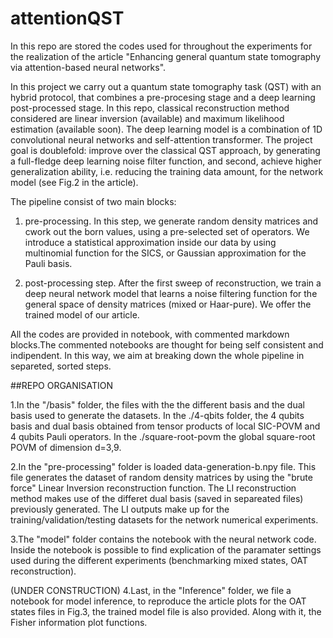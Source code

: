 # attentionQST

In this repo are stored the codes used for throughout the experiments for the realization of the article "Enhancing general quantum state tomography via attention-based neural networks".

In this project we carry out a quantum state tomography task (QST) with an hybrid protocol, that combines a pre-procesing stage and a deep learning post-processed stage. In this repo, classical reconstruction method considered are linear inversion (available) and maximum likelihood estimation (available soon).
The deep learning model is a combination of 1D convolutional neural networks and self-attention transformer. The project goal is doublefold: improve over the classical QST approach, by generating a full-fledge deep learning noise filter function, and second, achieve higher generalization ability, i.e. reducing the training data amount, for the network model (see Fig.2 in the article).

The pipeline consist of two main blocks:

1. pre-processing. In this step, we generate random density matrices and cwork out the born values, using a pre-selected set of operators. We introduce a statistical approximation inside our data by using multinomial function for the SICS, or Gaussian approximation for the Pauli basis. 

2. post-processing step. After the first sweep of reconstruction, we train a deep neural network model that learns a noise filtering function for the general space of density matrices (mixed or Haar-pure).
We offer the trained model of our article.


All the codes are provided in notebook, with commented markdown blocks.The commented notebooks are thought for being self consistent and indipendent. In this way, we aim at breaking down the whole pipeline in separeted, sorted steps.


##REPO ORGANISATION


1.In the "/basis" folder, the files with the the different basis and the dual basis used to generate the datasets. In the ./4-qbits folder, the 4 qubits basis and dual basis obtained from tensor products of local SIC-POVM and 4 qubits Pauli operators. In the ./square-root-povm the global square-root POVM of dimension d=3,9.

2.In the "pre-processing" folder is loaded data-generation-b.npy file. This file generates the dataset of random density matrices by using the "brute force" Linear Inversion reconstruction function. The LI reconstruction method makes use of the differet dual basis (saved in separeated files) previously generated.  The LI outputs make up for the training/validation/testing datasets for the network numerical experiments. 

3.The "model" folder contains the notebook with the neural network code. Inside the notebook is possible to find explication of the paramater settings used during the different experiments (benchmarking mixed states, OAT reconstruction).

(UNDER CONSTRUCTION)
4.Last, in the "Inference" folder, we file a notebook for model inference, to reproduce the article plots for the OAT states files in Fig.3, the trained model file is also provided. Along with it, the Fisher information plot functions.
